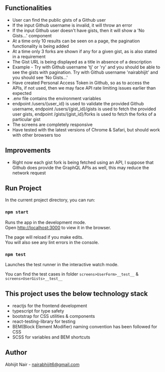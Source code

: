 ## Functionalities

- User can find the public gists of a Github user
- If the input Github username is invalid, it will throw an error
- If the input Github user doesn't have gists, then it will show a 'No Gists...' component
- At a time only 10 results can be seen on a page, the pagination functionality is being added
- At a time only 3 forks are shown if any for a given gist, as is also stated in a requirement
- The Gist URL is being displayed as a title in absence of a description
- Example - Try with Github username 'tj' or 'ry' and you should be able to see the gists with pagination. Try with Github username 'nairabhijit' and you should see 'No Gists...'
- Have created Personal Access Token in Github, so as to access the APIs, if not used, then we may face API rate limiting issues earlier than expected
- .env file contains the environment variables
- endpoint /users/{user_id} is used to validate the provided Github username,
  endpoint /users/{gist_id}/gists is used to fetch the provided user gists, endpoint /gists/{gist_id}/forks is used to fetch the forks of a particular gist
- The screens are completely responsive
- Have tested with the latest versions of Chrome & Safari, but should work with other browsers too

## Improvements

- Right now each gist fork is being fetched using an API, I suppose that Github does provide the GraphQL APIs as well, this may reduce the network request

## Run Project

In the current project directory, you can run:

### `npm start`

Runs the app in the development mode.\
Open [http://localhost:3000](http://localhost:3000) to view it in the browser.

The page will reload if you make edits.\
You will also see any lint errors in the console.

### `npm test`

Launches the test runner in the interactive watch mode.

You can find the test cases in folder `screens>UserForm>__test__` & `screens>UserGists>__test__`

## This project uses the below technology stack

- reactjs for the frontend development
- typescript for type safety
- bootstrap for CSS utilities & components
- react-testing-library for testing
- BEM(Block Element Modifier) naming convention has been followed for CSS
- SCSS for variables and BEM shortcuts

## Author

Abhijit Nair - nairabhijit6@gmail.com
